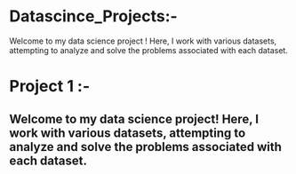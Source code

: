 # Datascince_Projects:-

Welcome to my data science project !
Here, I work with various datasets, attempting to analyze and solve the problems associated with each dataset.


# Project 1 :-
## Welcome to my data science project! Here, I work with various datasets, attempting to analyze and solve the problems associated with each dataset.
